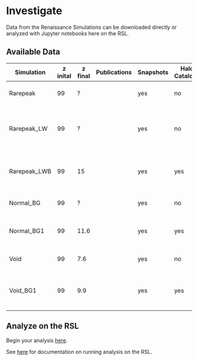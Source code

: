 # Investigate

Data from the Renaissance Simulations can be downloaded directly or analyzed with Jupyter notebooks here on the RSL.

## Available Data

Simulation | z inital | z final | Publications | Snapshots | Halo Catalogs | Merger Trees | On RSL | Comments 
-----------|----------|---------|--------------|-----------|---------------|--------------|--------|---------
Rarepeak     | 99 | ?    | | yes | no  | no  | no  | no Lyman-Werner background
Rarepeak_LW  | 99 | ?    | | yes | no  | no  | no  | LW background from Pop III, no LW background from Pop II
Rarepeak_LWB | 99 | 15   | | yes | yes | yes | yes | LW background from Wise & Abel (2005)
Normal_BG    | 99 | ?    | | yes | no  | no  | no  | incorrect LW background
Normal_BG1   | 99 | 11.6 | | yes | yes | yes | yes | self-consistent LW background
Void         | 99 |  7.6 | | yes | no  | no  | yes | no Lyman-Werner background
Void_BG1     | 99 |  9.9 | | yes | yes | yes | yes | LW background from Normal region

## Analyze on the RSL

Begin your analysis [here](https://girder.rensimlab.xyz/#collection/59b04a0e38eed90001dcc45b).

See [here](documentation.html) for documentation on running analysis on the RSL.
